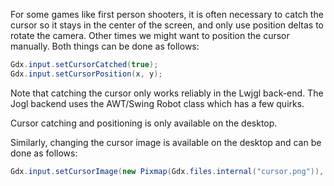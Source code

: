 For some games like first person shooters, it is often necessary to catch the cursor so it stays in the center of the screen, and only use position deltas to rotate the camera. Other times we might want to position the cursor manually. Both things can be done as follows:

```java
Gdx.input.setCursorCatched(true);
Gdx.input.setCursorPosition(x, y);
```

Note that catching the cursor only works reliably in the Lwjgl back-end. The Jogl backend uses the AWT/Swing Robot class which has a few quirks.

Cursor catching and positioning is only available on the desktop.

Similarly, changing the cursor image is available on the desktop and can be done as follows:

```java
Gdx.input.setCursorImage(new Pixmap(Gdx.files.internal("cursor.png")), hotspotX, hotspotY);
```